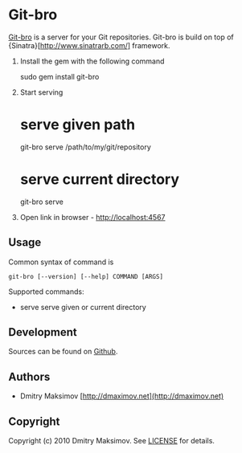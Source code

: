 Git-bro
=======
[Git-bro](http://github.com/kolo/git-bro) is a server for your Git repositories. Git-bro is build on top of {Sinatra}[http://www.sinatrarb.com/] framework.

1) Install the gem with the following command

    sudo gem install git-bro

2) Start serving

    # serve given path
    git-bro serve /path/to/my/git/repository

    # serve current directory
    git-bro serve

3) Open link in browser - [http://localhost:4567](http://localhost:4567)

Usage
-----
Common syntax of command is

    git-bro [--version] [--help] COMMAND [ARGS]

Supported commands:

* serve serve given or current directory

Development
-----------

Sources can be found on [Github](http://github.com/kolo/git-bro).

Authors
-------

* Dmitry Maksimov [http://dmaximov.net](http://dmaximov.net)

Copyright
---------

Copyright (c) 2010 Dmitry Maksimov. See [LICENSE](LICENSE) for details.
